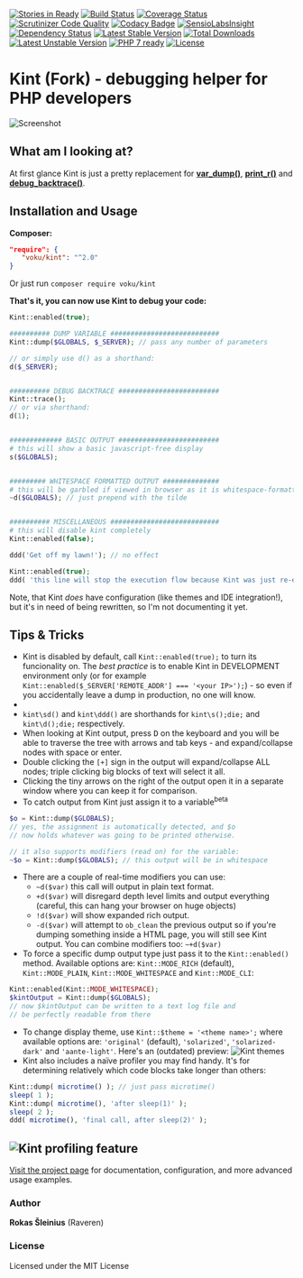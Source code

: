 [![Stories in Ready](https://badge.waffle.io/voku/kint.png?label=ready&title=Ready)](https://waffle.io/voku/kint)
[![Build Status](https://travis-ci.org/voku/kint.svg?branch=master)](https://travis-ci.org/voku/kint)
[![Coverage Status](https://coveralls.io/repos/github/voku/kint/badge.svg?branch=master)](https://coveralls.io/github/voku/kint?branch=master)
[![Scrutinizer Code Quality](https://scrutinizer-ci.com/g/voku/kint/badges/quality-score.png?b=master)](https://scrutinizer-ci.com/g/voku/kint/?branch=master)
[![Codacy Badge](https://api.codacy.com/project/badge/grade/d071e6a05db647318dae434ecae22e1b)](https://www.codacy.com/app/voku/kint)
[![SensioLabsInsight](https://insight.sensiolabs.com/projects/541e57af-d622-4cb1-8b27-3ac725fd4c99/mini.png)](https://insight.sensiolabs.com/projects/541e57af-d622-4cb1-8b27-3ac725fd4c99)
[![Dependency Status](https://www.versioneye.com/user/projects/571dd3b8fcd19a00454422c0/badge.svg?style=flat)](https://www.versioneye.com/user/projects/571dd3b8fcd19a00454422c0)
[![Latest Stable Version](https://poser.pugx.org/voku/kint/v/stable)](https://packagist.org/packages/voku/kint) 
[![Total Downloads](https://poser.pugx.org/voku/kint/downloads)](https://packagist.org/packages/voku/kint) 
[![Latest Unstable Version](https://poser.pugx.org/voku/kint/v/unstable)](https://packagist.org/packages/voku/kint)
[![PHP 7 ready](http://php7ready.timesplinter.ch/voku/kint/badge.svg)](https://travis-ci.org/voku/kint)
[![License](https://poser.pugx.org/voku/kint/license)](https://packagist.org/packages/voku/kint)

# Kint (Fork) - debugging helper for PHP developers

![Screenshot](http://raveren.github.com/kint/img/preview.png)

## What am I looking at?

At first glance Kint is just a pretty replacement for **[var_dump()](http://php.net/manual/en/function.var-dump.php)**, **[print_r()](http://php.net/manual/en/function.print-r.php)** and **[debug_backtrace()](http://php.net/manual/en/function.debug-backtrace.php)**.

## Installation and Usage

**Composer:**

```json
"require": {
   "voku/kint": "^2.0"
}
```

Or just run `composer require voku/kint`

**That's it, you can now use Kint to debug your code:**

```php
Kint::enabled(true);

########## DUMP VARIABLE ###########################
Kint::dump($GLOBALS, $_SERVER); // pass any number of parameters

// or simply use d() as a shorthand:
d($_SERVER);


########## DEBUG BACKTRACE #########################
Kint::trace();
// or via shorthand:
d(1);


############# BASIC OUTPUT #########################
# this will show a basic javascript-free display
s($GLOBALS);


######### WHITESPACE FORMATTED OUTPUT ##############
# this will be garbled if viewed in browser as it is whitespace-formatted only
~d($GLOBALS); // just prepend with the tilde


########## MISCELLANEOUS ###########################
# this will disable kint completely
Kint::enabled(false);

ddd('Get off my lawn!'); // no effect

Kint::enabled(true);
ddd( 'this line will stop the execution flow because Kint was just re-enabled above!' );


```

Note, that Kint *does* have configuration (like themes and IDE integration!), but it's in need of being rewritten, so I'm not documenting it yet.

## Tips & Tricks

  * Kint is disabled by default, call `Kint::enabled(true);` to turn its funcionality on. The *best practice* is to enable Kint in DEVELOPMENT environment only (or for example `Kint::enabled($_SERVER['REMOTE_ADDR'] === '<your IP>');`) - so even if you accidentally leave a dump in production, no one will know.
  *
  * `kint\sd()` and `kint\ddd()` are shorthands for `kint\s();die;` and `kint\d();die;` respectively.
  * When looking at Kint output, press <kbd>D</kbd> on the keyboard and you will be able to traverse the tree with arrows and tab keys - and expand/collapse nodes with space or enter.
  * Double clicking the `[+]` sign in the output will expand/collapse ALL nodes; triple clicking big blocks of text will select it all.
  * Clicking the tiny arrows on the right of the output open it in a separate window where you can keep it for comparison.
  * To catch output from Kint just assign it to a variable<sup>beta</sup>
```php
$o = Kint::dump($GLOBALS); 
// yes, the assignment is automatically detected, and $o 
// now holds whatever was going to be printed otherwise.

// it also supports modifiers (read on) for the variable:
~$o = Kint::dump($GLOBALS); // this output will be in whitespace
```
  * There are a couple of real-time modifiers you can use:
    * `~d($var)` this call will output in plain text format.
    * `+d($var)` will disregard depth level limits and output everything (careful, this can hang your browser on huge objects)
    * `!d($var)` will show expanded rich output.
    * `-d($var)` will attempt to `ob_clean` the previous output so if you're dumping something inside a HTML page, you will still see Kint output.
  You can combine modifiers too: `~+d($var)`
  * To force a specific dump output type just pass it to the `Kint::enabled()` method. Available options are: `Kint::MODE_RICH` (default), `Kint::MODE_PLAIN`, `Kint::MODE_WHITESPACE` and `Kint::MODE_CLI`:
```php
Kint::enabled(Kint::MODE_WHITESPACE);
$kintOutput = Kint::dump($GLOBALS); 
// now $kintOutput can be written to a text log file and 
// be perfectly readable from there
```
  * To change display theme, use `Kint::$theme = '<theme name>';` where available options are: `'original'` (default), `'solarized'`, `'solarized-dark'` and `'aante-light'`. Here's an (outdated) preview:
  ![Kint themes](http://raveren.github.io/kint/img/theme-preview.png)
  * Kint also includes a naïve profiler you may find handy. It's for determining relatively which code blocks take longer than others:
```php
Kint::dump( microtime() ); // just pass microtime()
sleep( 1 );
Kint::dump( microtime(), 'after sleep(1)' );
sleep( 2 );
ddd( microtime(), 'final call, after sleep(2)' );
```
  ![Kint profiling feature](http://i.imgur.com/tmHUMW4.png)
----

[Visit the project page](http://raveren.github.com/kint/) for documentation, configuration, and more advanced usage examples.

### Author

**Rokas Šleinius** (Raveren)

### License

Licensed under the MIT License
